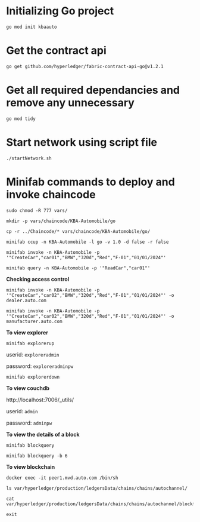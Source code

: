 # Initializing Go project

```
go mod init kbaauto

```

# Get the contract api

```
go get github.com/hyperledger/fabric-contract-api-go@v1.2.1

```

# Get all required dependancies and remove any unnecessary

```
go mod tidy

```

# Start network using script file

```
./startNetwork.sh

```

# Minifab commands to deploy and invoke chaincode

```
sudo chmod -R 777 vars/
```
```
mkdir -p vars/chaincode/KBA-Automobile/go
```
```
cp -r ../Chaincode/* vars/chaincode/KBA-Automobile/go/
```
```
minifab ccup -n KBA-Automobile -l go -v 1.0 -d false -r false
```
```
minifab invoke -n KBA-Automobile -p '"CreateCar","car01","BMW","320d","Red","F-01","01/01/2024"'
```
```
minifab query -n KBA-Automobile -p '"ReadCar","car01"'

```

**Checking access control**
```
minifab invoke -n KBA-Automobile -p '"CreateCar","car02","BMW","320d","Red","F-01","01/01/2024"' -o dealer.auto.com 
```

```
minifab invoke -n KBA-Automobile -p '"CreateCar","car02","BMW","320d","Red","F-01","01/01/2024"' -o manufacturer.auto.com 
```

**To view explorer**
```
minifab explorerup
```
userid: `exploreradmin`

password: `exploreradminpw`
```
minifab explorerdown
```
**To view couchdb**

http://localhost:7006/_utils/

userid: `admin`

password: `adminpw`


**To view the details of a block**
```
minifab blockquery
```
```
minifab blockquery -b 6
```
**To view blockchain**
```
docker exec -it peer1.mvd.auto.com /bin/sh
```
```
ls var/hyperledger/production/ledgersData/chains/chains/autochannel/
```
```
cat var/hyperledger/production/ledgersData/chains/chains/autochannel/blockfile_000000
```
```
exit
```